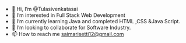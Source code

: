 - 👋 Hi, I’m @Tulasivenkatasai
- 👀 I’m interested in Full Stack Web Development
- 🌱 I’m currently learning Java and completed HTML ,CSS &Java Script.
- 💞️ I’m looking to collaborate for Software Industry.
- 📫 How to reach me saimarisetti12@gmail.com

<!---
Tulasivenkatasai/Tulasivenkatasai is a ✨ special ✨ repository because its `README.md` (this file) appears on your GitHub profile.
You can click the Preview link to take a look at your changes.
--->
